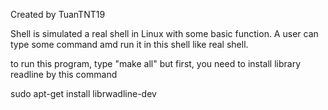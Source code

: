 Created by TuanTNT19

Shell is simulated a real shell in Linux with some basic function. A user can type some command amd run it in this shell like real shell.

to run this program, type "make all" but first, you need to install library readline by this command

sudo apt-get install librwadline-dev